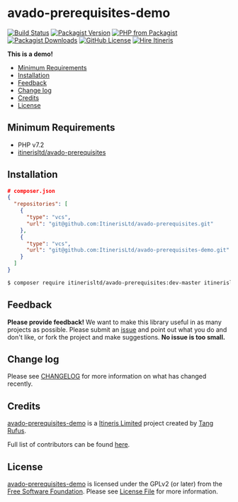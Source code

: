 # avado-prerequisites-demo

[![Build Status](https://travis-ci.com/ItinerisLtd/avado-prerequisites-demo.svg?branch=master)](https://travis-ci.com/ItinerisLtd/avado-prerequisites-demo)
[![Packagist Version](https://img.shields.io/packagist/v/itinerisltd/avado-prerequisites-demo.svg)](https://packagist.org/packages/itinerisltd/avado-prerequisites-demo)
[![PHP from Packagist](https://img.shields.io/packagist/php-v/itinerisltd/avado-prerequisites-demo.svg)](https://packagist.org/packages/itinerisltd/avado-prerequisites-demo)
[![Packagist Downloads](https://img.shields.io/packagist/dt/itinerisltd/avado-prerequisites-demo.svg)](https://packagist.org/packages/itinerisltd/avado-prerequisites-demo)
[![GitHub License](https://img.shields.io/github/license/itinerisltd/avado-prerequisites-demo.svg)](https://github.com/ItinerisLtd/avado-prerequisites-demo/blob/master/LICENSE)
[![Hire Itineris](https://img.shields.io/badge/Hire-Itineris-ff69b4.svg)](https://www.itineris.co.uk/contact/)


**This is a demo!**

<!-- START doctoc generated TOC please keep comment here to allow auto update -->
<!-- DON'T EDIT THIS SECTION, INSTEAD RE-RUN doctoc TO UPDATE -->


- [Minimum Requirements](#minimum-requirements)
- [Installation](#installation)
- [Feedback](#feedback)
- [Change log](#change-log)
- [Credits](#credits)
- [License](#license)

<!-- END doctoc generated TOC please keep comment here to allow auto update -->

## Minimum Requirements

- PHP v7.2
- [itinerisltd/avado-prerequisites](https://github.com/ItinerisLtd/avado-prerequisites-demo)

## Installation

```json
# composer.json
{
  "repositories": [
    {
      "type": "vcs",
      "url": "git@github.com:ItinerisLtd/avado-prerequisites.git"
    },
    {
      "type": "vcs",
      "url": "git@github.com:ItinerisLtd/avado-prerequisites-demo.git"
    }
  ]
}
```

```bash
$ composer require itinerisltd/avado-prerequisites:dev-master itinerisltd/avado-prerequisites-demo:dev-master
```

## Feedback

**Please provide feedback!** We want to make this library useful in as many projects as possible.
Please submit an [issue](https://github.com/ItinerisLtd/avado-prerequisites-demo/issues/new) and point out what you do and don't like, or fork the project and make suggestions.
**No issue is too small.**

## Change log

Please see [CHANGELOG](./CHANGELOG.md) for more information on what has changed recently.

## Credits

[avado-prerequisites-demo](https://github.com/ItinerisLtd/avado-prerequisites-demo) is a [Itineris Limited](https://www.itineris.co.uk/) project created by [Tang Rufus](https://typist.tech).

Full list of contributors can be found [here](https://github.com/ItinerisLtd/avado-prerequisites-demo/graphs/contributors).

## License

[avado-prerequisites-demo](https://github.com/ItinerisLtd/avado-prerequisites-demo) is licensed under the GPLv2 (or later) from the [Free Software Foundation](http://www.fsf.org/).
Please see [License File](./LICENSE) for more information.
